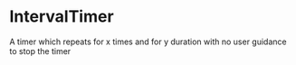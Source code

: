 # IntervalTimer
A timer which repeats for x times and for y duration with no user guidance to stop the timer
